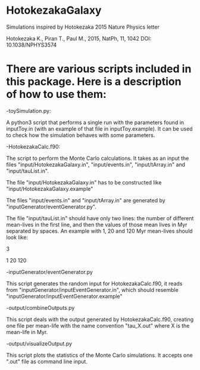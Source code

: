 # HotokezakaGalaxy
Simulations inspired by Hotokezaka 2015 Nature Physics letter

Hotokezaka K., Piran T., Paul M., 2015, NatPh, 11, 1042
DOI: 10.1038/NPHYS3574

# There are various scripts included in this package. Here is a description of how to use them:

-toySimulation.py:

A python3 script that performs a single run with the parameters found in inputToy.in (with an example
of that file in inputToy.example). It can be used to check how the simulation behaves with some
parameters.

-HotokezakaCalc.f90:

The script to perform the Monte Carlo calculations. It takes as an input the files
"input/HotokezakaGalaxy.in", "input/events.in", "input/tArray.in" and "input/tauList.in".

The file "input/HotokezakaGalaxy.in" has to be constructed like "input/HotokezakaGalaxy.example"

The files "input/events.in" and "input/tArray.in" are generated by "inputGenerator/eventGenerator.py".

The file "input/tauList.in" should have only two lines: the number of different mean-lives in the first
line, and then the values of those mean lives in Myr separated by spaces. An example with 1, 20 and 120
Myr mean-lives should look like:

3

1 20 120

-inputGenerator/eventGenerator.py

This script generates the random input for HotokezakaCalc.f90, it reads from "inputGenerator/inputEventGenerator.in",
which should resemble "inputGenerator/inputEventGenerator.example"

-output/combineOutputs.py

This script deals with the output generated by HotokezakaCalc.f90, creating one file per mean-life with the name
convention "tau_X.out" where X is the mean-life in Myr.

-output/visualizeOutput.py

This script plots the statistics of the Monte Carlo simulations. It accepts one ".out" file as command line input.

